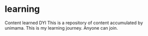 # learning
Content learned DYI
This is a repository of content accumulated by unimama. This is my learning journey. Anyone can join.
